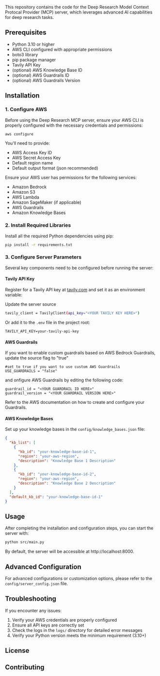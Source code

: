 

This repository contains the code for the Deep Research Model Context Protocal Provider (MCP) server, which leverages advanced AI capabilities for deep research tasks.

## Prerequisites

- Python 3.10 or higher
- AWS CLI configured with appropriate permissions
- boto3 library
- pip package manager
- Tavily API Key
- (optional) AWS Knowledge Base ID
- (optional) AWS Guardrails ID
- (optional) AWS Guardrails Version

## Installation

### 1. Configure AWS

Before using the Deep Research MCP server, ensure your AWS CLI is properly configured with the necessary credentials and permissions:

```bash
aws configure
```

You'll need to provide:
- AWS Access Key ID
- AWS Secret Access Key
- Default region name
- Default output format (json recommended)

Ensure your AWS user has permissions for the following services:
- Amazon Bedrock
- Amazon S3
- AWS Lambda
- Amazon SageMaker (if applicable)
- AWS Guardrails
- Amazon Knowledge Bases

### 2. Install Required Libraries

Install all the required Python dependencies using pip:

```bash
pip install -r requirements.txt
```

### 3. Configure Server Parameters

Several key components need to be configured before running the server:

#### Tavily API Key

Register for a Tavily API key at [tavily.com](https://tavily.com) and set it as an environment variable:

Update the server source

```bash
tavily_client = TavilyClient(api_key="<YOUR TAVILY KEY HERE>")
```

Or add it to the `.env` file in the project root:

```
TAVILY_API_KEY=your-tavily-api-key
```

#### AWS Guardrails

If you want to enable custom guardrails based on AWS Bedrock Guardrails, update the source flag to "true"

```
#set to true if you want to use custom AWS Guardrails
USE_GUARDRAILS = "false"
```

and onfigure AWS Guardrails by editing the following code:

```
guardrail_id = "<YOUR GUARDRAIL ID HERE>"
guardrail_version = "<YOUR GUARDRAIL VERSION HERE>"
```

Refer to the AWS documentation on how to create and configure your Guardrails.

#### AWS Knowledge Bases

Set up your knowledge bases in the `config/knowledge_bases.json` file:

```json
{
  "kb_list": [
    {
      "kb_id": "your-knowledge-base-id-1",
      "region": "your-aws-region",
      "description": "Knowledge Base 1 Description"
    },
    {
      "kb_id": "your-knowledge-base-id-2",
      "region": "your-aws-region",
      "description": "Knowledge Base 2 Description"
    }
  ],
  "default_kb_id": "your-knowledge-base-id-1"
}
```

## Usage

After completing the installation and configuration steps, you can start the server with:

```bash
python src/main.py
```

By default, the server will be accessible at http://localhost:8000.

## Advanced Configuration

For advanced configurations or customization options, please refer to the `config/server_config.json` file.

## Troubleshooting

If you encounter any issues:

1. Verify your AWS credentials are properly configured
2. Ensure all API keys are correctly set
3. Check the logs in the `logs/` directory for detailed error messages
4. Verify your Python version meets the minimum requirement (3.10+)

## License



## Contributing

